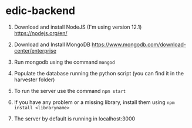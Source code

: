 # edic-backend

1. Download and install NodeJS (I'm using version 12.1)
https://nodejs.org/en/

2. Download and Install MongoDB
https://www.mongodb.com/download-center/enterprise

3. Run mongodb using the command ```mongod```

4. Populate the database running the python script (you can find it in the harvester folder)

5. To run the server use the command ```npm start```

6. If you have any problem or a missing library, install them using ```npm install <libraryname>```

7. The server by default is running in localhost:3000
